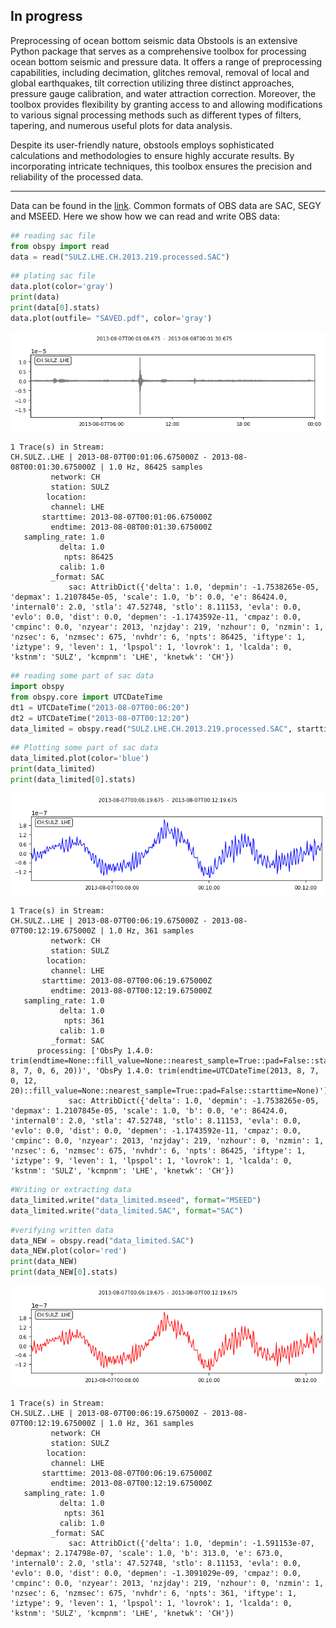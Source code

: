 ## In progress
Preprocessing of ocean bottom seismic data
Obstools is an extensive Python package that serves as a comprehensive toolbox for processing ocean bottom seismic and pressure data. It offers a range of preprocessing capabilities, including decimation, glitches removal, removal of local and global earthquakes, tilt correction utilizing three distinct approaches, pressure gauge calibration, and water attraction correction. Moreover, the toolbox provides flexibility by granting access to and allowing modifications to various signal processing methods such as different types of filters, tapering, and numerous useful plots for data analysis.

Despite its user-friendly nature, obstools employs sophisticated calculations and methodologies to ensure highly accurate results. By incorporating intricate techniques, this toolbox ensures the precision and reliability of the processed data.

------------------
Data can be found in the [link](https://github.com/ekaestle/amb_noise_tools/tree/master/preprocessed_data). 
Common formats of OBS data are SAC, SEGY and MSEED. Here we show how we can read and write OBS data:

```python
## reading sac file
from obspy import read
data = read("SULZ.LHE.CH.2013.219.processed.SAC")

```


```python
## plating sac file
data.plot(color='gray')
print(data) 
print(data[0].stats) 
data.plot(outfile= "SAVED.pdf", color='gray')
```


    
![png](OBS_READ_WRITE_files/OBS_READ_WRITE_1_0.png)
    


    1 Trace(s) in Stream:
    CH.SULZ..LHE | 2013-08-07T00:01:06.675000Z - 2013-08-08T00:01:30.675000Z | 1.0 Hz, 86425 samples
             network: CH
             station: SULZ
            location: 
             channel: LHE
           starttime: 2013-08-07T00:01:06.675000Z
             endtime: 2013-08-08T00:01:30.675000Z
       sampling_rate: 1.0
               delta: 1.0
                npts: 86425
               calib: 1.0
             _format: SAC
                 sac: AttribDict({'delta': 1.0, 'depmin': -1.7538265e-05, 'depmax': 1.2107845e-05, 'scale': 1.0, 'b': 0.0, 'e': 86424.0, 'internal0': 2.0, 'stla': 47.52748, 'stlo': 8.11153, 'evla': 0.0, 'evlo': 0.0, 'dist': 0.0, 'depmen': -1.1743592e-11, 'cmpaz': 0.0, 'cmpinc': 0.0, 'nzyear': 2013, 'nzjday': 219, 'nzhour': 0, 'nzmin': 1, 'nzsec': 6, 'nzmsec': 675, 'nvhdr': 6, 'npts': 86425, 'iftype': 1, 'iztype': 9, 'leven': 1, 'lpspol': 1, 'lovrok': 1, 'lcalda': 0, 'kstnm': 'SULZ', 'kcmpnm': 'LHE', 'knetwk': 'CH'})



```python
## reading some part of sac data
import obspy
from obspy.core import UTCDateTime
dt1 = UTCDateTime("2013-08-07T00:06:20")
dt2 = UTCDateTime("2013-08-07T00:12:20")
data_limited = obspy.read("SULZ.LHE.CH.2013.219.processed.SAC", starttime=dt1, endtime=dt2)

```


```python
## Plotting some part of sac data
data_limited.plot(color='blue')
print(data_limited) 
print(data_limited[0].stats) 
```


    
![png](OBS_READ_WRITE_files/OBS_READ_WRITE_3_0.png)
    


    1 Trace(s) in Stream:
    CH.SULZ..LHE | 2013-08-07T00:06:19.675000Z - 2013-08-07T00:12:19.675000Z | 1.0 Hz, 361 samples
             network: CH
             station: SULZ
            location: 
             channel: LHE
           starttime: 2013-08-07T00:06:19.675000Z
             endtime: 2013-08-07T00:12:19.675000Z
       sampling_rate: 1.0
               delta: 1.0
                npts: 361
               calib: 1.0
             _format: SAC
          processing: ['ObsPy 1.4.0: trim(endtime=None::fill_value=None::nearest_sample=True::pad=False::starttime=UTCDateTime(2013, 8, 7, 0, 6, 20))', 'ObsPy 1.4.0: trim(endtime=UTCDateTime(2013, 8, 7, 0, 12, 20)::fill_value=None::nearest_sample=True::pad=False::starttime=None)']
                 sac: AttribDict({'delta': 1.0, 'depmin': -1.7538265e-05, 'depmax': 1.2107845e-05, 'scale': 1.0, 'b': 0.0, 'e': 86424.0, 'internal0': 2.0, 'stla': 47.52748, 'stlo': 8.11153, 'evla': 0.0, 'evlo': 0.0, 'dist': 0.0, 'depmen': -1.1743592e-11, 'cmpaz': 0.0, 'cmpinc': 0.0, 'nzyear': 2013, 'nzjday': 219, 'nzhour': 0, 'nzmin': 1, 'nzsec': 6, 'nzmsec': 675, 'nvhdr': 6, 'npts': 86425, 'iftype': 1, 'iztype': 9, 'leven': 1, 'lpspol': 1, 'lovrok': 1, 'lcalda': 0, 'kstnm': 'SULZ', 'kcmpnm': 'LHE', 'knetwk': 'CH'})



```python
#Writing or extracting data
data_limited.write("data_limited.mseed", format="MSEED")
data_limited.write("data_limited.SAC", format="SAC")


```


```python
#verifying written data
data_NEW = obspy.read("data_limited.SAC")
data_NEW.plot(color='red')
print(data_NEW) 
print(data_NEW[0].stats) 
```


    
![png](OBS_READ_WRITE_files/OBS_READ_WRITE_5_0.png)
    


    1 Trace(s) in Stream:
    CH.SULZ..LHE | 2013-08-07T00:06:19.675000Z - 2013-08-07T00:12:19.675000Z | 1.0 Hz, 361 samples
             network: CH
             station: SULZ
            location: 
             channel: LHE
           starttime: 2013-08-07T00:06:19.675000Z
             endtime: 2013-08-07T00:12:19.675000Z
       sampling_rate: 1.0
               delta: 1.0
                npts: 361
               calib: 1.0
             _format: SAC
                 sac: AttribDict({'delta': 1.0, 'depmin': -1.591153e-07, 'depmax': 2.174798e-07, 'scale': 1.0, 'b': 313.0, 'e': 673.0, 'internal0': 2.0, 'stla': 47.52748, 'stlo': 8.11153, 'evla': 0.0, 'evlo': 0.0, 'dist': 0.0, 'depmen': -1.3091029e-09, 'cmpaz': 0.0, 'cmpinc': 0.0, 'nzyear': 2013, 'nzjday': 219, 'nzhour': 0, 'nzmin': 1, 'nzsec': 6, 'nzmsec': 675, 'nvhdr': 6, 'npts': 361, 'iftype': 1, 'iztype': 9, 'leven': 1, 'lpspol': 1, 'lovrok': 1, 'lcalda': 0, 'kstnm': 'SULZ', 'kcmpnm': 'LHE', 'knetwk': 'CH'})

